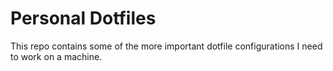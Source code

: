 # Personal Dotfiles

This repo contains some of the more important dotfile configurations I need to work on a machine.